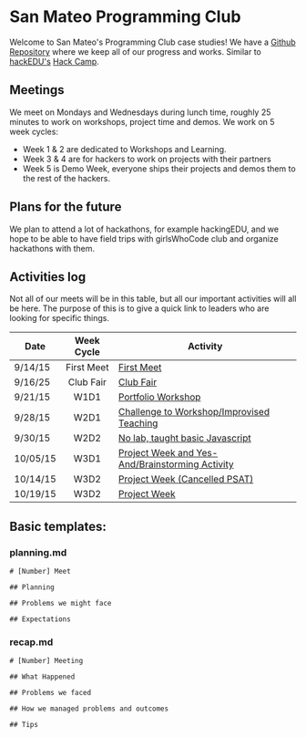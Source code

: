 # San Mateo Programming Club

Welcome to San Mateo's Programming Club case studies! We have a
[Github Repository](https://github.com/SMHS-Programming/club/tree/70c64404331b85369d098da277f473424a14273b)
where we keep all of our progress and works. Similar to
[hackEDU's](https://github/hackedu/hackedu)
[Hack Camp](https://github.com/hackedu/hack-camp).

## Meetings

We meet on Mondays and Wednesdays during lunch time, roughly 25 minutes to work
on workshops, project time and demos. We work on 5 week cycles:

- Week 1 & 2 are dedicated to Workshops and Learning.
- Week 3 & 4 are for hackers to work on projects with their partners
- Week 5 is Demo Week, everyone ships their projects and demos them to the
  rest of the hackers.

## Plans for the future

We plan to attend a lot of hackathons, for example hackingEDU, and we hope to
be able to have field trips with girlsWhoCode club and organize hackathons with
them.

## Activities log

Not all of our meets will be in this table, but all our important activities
will all be here. The purpose of this is to give a quick link to leaders who
are looking for specific things.

| Date     | Week Cycle | Activity                                                     |
| -------- | :--------: | ------------------------------------------------------------ |
| 9/14/15  | First Meet | [First Meet](01_first_meet)                                  |
| 9/16/25  | Club Fair  | [Club Fair](02_club_fair)                                    |
| 9/21/15  | W1D1       | [Portfolio Workshop](03_meet_2)                              |
| 9/28/15  | W2D1       | [Challenge to Workshop/Improvised Teaching](05_meet_4)       |
| 9/30/15  | W2D2       | [No lab, taught basic Javascript](06_meet_5)                 |
| 10/05/15 | W3D1       | [Project Week and Yes-And/Brainstorming Activity](07_meet_6) |
| 10/14/15 | W3D2       | [Project Week (Cancelled PSAT)](08_meet_7_cancelled)         |
| 10/19/15 | W3D2       | [Project Week](08_meet_7)                                    |

## Basic templates:

### planning.md

```
# [Number] Meet

## Planning

## Problems we might face

## Expectations
```

### recap.md

```
# [Number] Meeting

## What Happened

## Problems we faced

## How we managed problems and outcomes

## Tips
```
